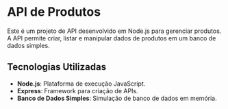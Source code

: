
# API de Produtos

Este é um projeto de API desenvolvido em Node.js para gerenciar produtos. A API permite criar, listar e manipular dados de produtos em um banco de dados simples.

## Tecnologias Utilizadas

- **Node.js**: Plataforma de execução JavaScript.
- **Express**: Framework para criação de APIs.
- **Banco de Dados Simples**: Simulação de banco de dados em memória.
